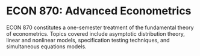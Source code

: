 # ECON 870: Advanced Econometrics

ECON 870 constitutes a one-semester treatment of the fundamental theory of econometrics. Topics covered include asymptotic distribution theory, linear and nonlinear models, specification testing techniques, and simultaneous equations models.